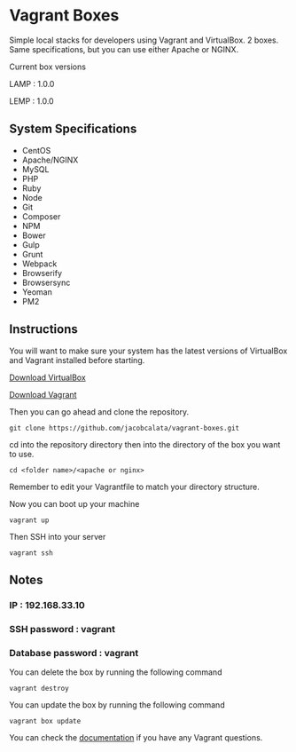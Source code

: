 # Vagrant Boxes

Simple local stacks for developers using Vagrant and VirtualBox. 2 boxes. Same specifications, but you can use either Apache or NGINX.

Current box versions

LAMP : 1.0.0

LEMP : 1.0.0

## System Specifications

* CentOS
* Apache/NGINX
* MySQL
* PHP
* Ruby
* Node
* Git
* Composer
* NPM
* Bower
* Gulp
* Grunt
* Webpack
* Browserify
* Browsersync
* Yeoman
* PM2

## Instructions

You will want to make sure your system has the latest versions of VirtualBox and Vagrant installed before starting.

[Download VirtualBox](https://www.virtualbox.org/wiki/Downloads)

[Download Vagrant](https://www.vagrantup.com/downloads.html)

Then you can go ahead and clone the repository.

```
git clone https://github.com/jacobcalata/vagrant-boxes.git
```

cd into the repository directory then into the directory of the box you want to use.

```
cd <folder name>/<apache or nginx>
```

Remember to edit your Vagrantfile to match your directory structure.

Now you can boot up your machine

```
vagrant up
```

Then SSH into your server

```
vagrant ssh
```

## Notes

### IP : 192.168.33.10
### SSH password : vagrant
### Database password : vagrant

You can delete the box by running the following command

```
vagrant destroy
```

You can update the box by running the following command

```
vagrant box update
```

You can check the [documentation](https://docs.vagrantup.com/v2/getting-started/) if you have any Vagrant questions.
